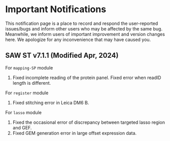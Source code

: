 # Important Notifications
This notification page is a place to record and respond the user-reported issues/bugs and inform other users who may be affected by the same bug. Meanwhile, we inform users of important improvement and version changes here. We apologize for any inconvenience that may have caused you.

## SAW ST v7.1.1 (Modified Apr, 2024)
For `mapping-SP` module    
1. Fixed incomplete reading of the protein panel. Fixed error when readID length is different.

For `register` module
1. Fixed stitching error in Leica DM6 B.

For `lasso` module
1. Fixed the occasional error of discrepancy between targeted lasso region and GEF. 
2. Fixed GEM generation error in large offset expression data.
